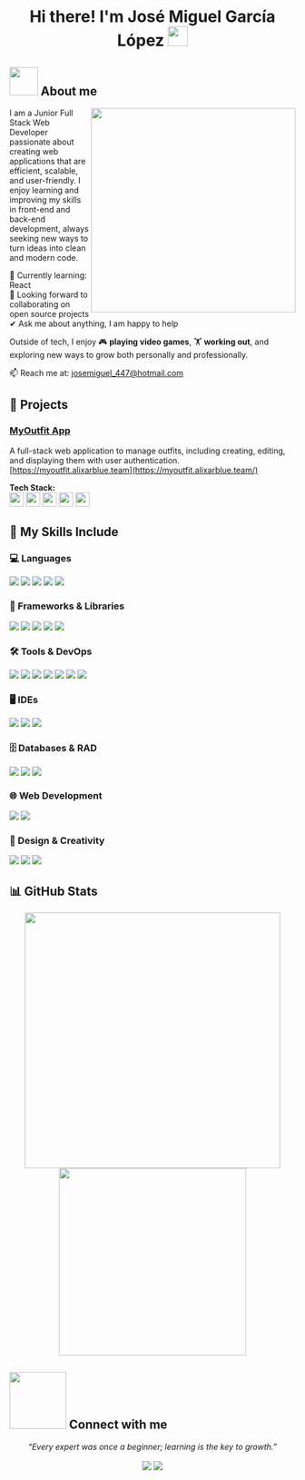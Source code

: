 <h1 align="center"><b>Hi there! I'm José Miguel García López</b> <img src="https://media.giphy.com/media/hvRJCLFzcasrR4ia7z/giphy.gif" width="35"></h1>

## <picture><img src="https://github.com/7oSkaaa/7oSkaaa/blob/main/Images/about_me.gif?raw=true" width="50px"></picture> About me
<picture>
  <img align="right" src="https://media1.giphy.com/media/v1.Y2lkPTc5MGI3NjExdDBkZjY0MzdlcHk0eHI4ZTMyNXExMHB5MDhhZml4eHF2bG54ZjBnbyZlcD12MV9pbnRlcm5hbF9naWZfYnlfaWQmY3Q9Zw/qgQUggAC3Pfv687qPC/giphy.gif" width="360px">
</picture>

I am a Junior Full Stack Web Developer passionate about creating web applications that are efficient, scalable, and user-friendly.
I enjoy learning and improving my skills in front-end and back-end development, always seeking new ways to turn ideas into clean and modern code.

🌱 Currently learning: React  
👯 Looking forward to collaborating on open source projects  
✔ Ask me about anything, I am happy to help  

Outside of tech, I enjoy 🎮 **playing video games**, 🏋️ **working out**, and exploring new ways to grow both personally and professionally.  

📫 Reach me at: [josemiguel_447@hotmail.com](mailto:josemiguel_447@hotmail.com)

## 💼 Projects

### [MyOutfit App](https://myoutfit.alixarblue.team/)
A full-stack web application to manage outfits, including creating, editing, and displaying them with user authentication.  
[https://myoutfit.alixarblue.team](https://myoutfit.alixarblue.team/)

**Tech Stack:**  
<span>
  <img src="https://img.shields.io/badge/Angular-DD0031?style=for-the-badge&logo=angular&logoColor=white" height="25">
  <img src="https://img.shields.io/badge/Spring_Boot-6DB33F?style=for-the-badge&logo=spring-boot&logoColor=white" height="25">
  <img src="https://img.shields.io/badge/MySQL-4479A1?style=for-the-badge&logo=mysql&logoColor=white" height="25">
  <img src="https://img.shields.io/badge/Docker-2496ED?style=for-the-badge&logo=docker&logoColor=white" height="25">
  <img src="https://img.shields.io/badge/JWT-000000?style=for-the-badge&logo=json-web-tokens&logoColor=white" height="25">
</span>

## 🚀 My Skills Include

### 💻 Languages
<span>
  <img src="https://img.shields.io/badge/HTML5-E34F26?style=for-the-badge&logo=html5&logoColor=white">
  <img src="https://img.shields.io/badge/CSS3-1572B6?style=for-the-badge&logo=css3&logoColor=white">
  <img src="https://img.shields.io/badge/JavaScript-F7DF1E?style=for-the-badge&logo=javascript&logoColor=black">
  <img src="https://img.shields.io/badge/TypeScript-007ACC?style=for-the-badge&logo=typescript&logoColor=white">
  <img src="https://img.shields.io/badge/Java-ED8B00?style=for-the-badge&logo=openjdk&logoColor=white">
</span>

### 🧩 Frameworks & Libraries
<span>
  <img src="https://img.shields.io/badge/Angular-DD0031?style=for-the-badge&logo=angular&logoColor=white">
  <img src="https://img.shields.io/badge/Spring_Boot-6DB33F?style=for-the-badge&logo=spring-boot&logoColor=white">
  <img src="https://img.shields.io/badge/Bootstrap-563D7C?style=for-the-badge&logo=bootstrap&logoColor=white">
  <img src="https://img.shields.io/badge/Tailwind_CSS-38B2AC?style=for-the-badge&logo=tailwind-css&logoColor=white">
  <img src="https://img.shields.io/badge/Node.js-339933?style=for-the-badge&logo=nodedotjs&logoColor=white">
</span>

### 🛠️ Tools & DevOps
<span>
  <img src="https://img.shields.io/badge/Docker-2496ED?style=for-the-badge&logo=docker&logoColor=white">
  <img src="https://img.shields.io/badge/Kubernetes-326CE5?style=for-the-badge&logo=kubernetes&logoColor=white">
  <img src="https://img.shields.io/badge/Jenkins-D24939?style=for-the-badge&logo=jenkins&logoColor=white">
  <img src="https://img.shields.io/badge/Nginx-009639?style=for-the-badge&logo=nginx&logoColor=white">
  <img src="https://img.shields.io/badge/Apache-D22128?style=for-the-badge&logo=apache&logoColor=white">
  <img src="https://img.shields.io/badge/Git-F05032?style=for-the-badge&logo=git&logoColor=white">
  <img src="https://img.shields.io/badge/GitHub-181717?style=for-the-badge&logo=github&logoColor=white">
</span>

### 🖥️ IDEs
<span>
  <img src="https://img.shields.io/badge/Visual_Studio_Code-0078D4?style=for-the-badge&logo=visual%20studio%20code&logoColor=white">
  <img src="https://img.shields.io/badge/IntelliJ_IDEA-000000?style=for-the-badge&logo=intellij-idea&logoColor=white">
  <img src="https://img.shields.io/badge/Eclipse-2C2255?style=for-the-badge&logo=eclipse&logoColor=white">
</span>

### 🗄️ Databases & RAD
<span>
  <img src="https://img.shields.io/badge/MySQL-4479A1?style=for-the-badge&logo=mysql&logoColor=white">
  <img src="https://img.shields.io/badge/MongoDB-47A248?style=for-the-badge&logo=mongodb&logoColor=white">
  <img src="https://img.shields.io/badge/Oracle_APEX-F80000?style=for-the-badge&logo=oracle&logoColor=white">
</span>

### 🌐 Web Development
<span>
  <img src="https://img.shields.io/badge/SASS-hotpink?style=for-the-badge&logo=sass&logoColor=white">
  <img src="https://img.shields.io/badge/REST_API-FF6F00?style=for-the-badge&logo=rest&logoColor=white">
</span>

### 🎨 Design & Creativity
<span>
  <img src="https://img.shields.io/badge/Adobe_Photoshop-31A8FF?style=for-the-badge&logo=adobe-photoshop&logoColor=white">
  <img src="https://img.shields.io/badge/Figma-F24E1E?style=for-the-badge&logo=figma&logoColor=white">
  <img src="https://img.shields.io/badge/Canva-00C4CC?style=for-the-badge&logo=canva&logoColor=white">
</span>

## 📊 GitHub Stats

<div align="center">
  <img src="https://github-readme-stats.vercel.app/api?username=JosMigGarLop&include_all_commits=true&count_private=true&show_icons=true&line_height=24&title_color=00BFFF&icon_color=1E90FF&text_color=E0FFFF&bg_color=0,000000,001F3F" width="450" style="vertical-align: top;"/>
  <img src="https://github-readme-stats.vercel.app/api/top-langs?username=JosMigGarLop&show_icons=true&locale=en&layout=compact&line_height=24&title_color=00BFFF&icon_color=1E90FF&text_color=E0FFFF&bg_color=0,000000,001F3F" width="330" style="vertical-align: top;"/>
</div>

## <img src='https://raw.githubusercontent.com/ShahriarShafin/ShahriarShafin/main/Assets/handshake.gif' width="100px"> Connect with me
<p align="center">
   <i>“Every expert was once a beginner; learning is the key to growth.”</i>
   <br>
<br>    
<a target="_blank" href="https://www.linkedin.com/in/josmigarlop/"><img src="https://img.shields.io/badge/-LinkedIn-0077B5?style=for-the-badge&logo=Linkedin&logoColor=white"></img></a>
<a target="_blank" href="mailto:josemiguel_447@hotmail.com"><img src="https://img.shields.io/badge/-Gmail-D14836?style=for-the-badge&logo=Gmail&logoColor=white"></img></a>
<br>
</p>
